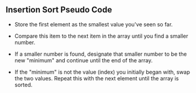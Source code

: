 ## Insertion Sort Pseudo Code

- Store the first element as the smallest value you've seen so far.

- Compare this item to the next item in the array until you find a smaller number.

- If a smaller number is found, designate that smaller number to be the new "minimum" and continue until the end of the array.

- If the "minimum" is not the value (index) you initially began with, swap the two values.
  Repeat this with the next element until the array is sorted.

